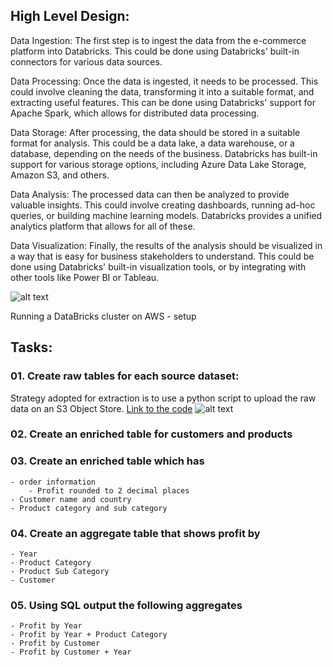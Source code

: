 ## High Level Design:

Data Ingestion: The first step is to ingest the data from the e-commerce platform into Databricks. This could be done using Databricks' built-in connectors for various data sources.

Data Processing: Once the data is ingested, it needs to be processed. This could involve cleaning the data, transforming it into a suitable format, and extracting useful features. This can be done using Databricks' support for Apache Spark, which allows for distributed data processing.


Data Storage: After processing, the data should be stored in a suitable format for analysis. This could be a data lake, a data warehouse, or a database, depending on the needs of the business. Databricks has built-in support for various storage options, including Azure Data Lake Storage, Amazon S3, and others.

Data Analysis: The processed data can then be analyzed to provide valuable insights. This could involve creating dashboards, running ad-hoc queries, or building machine learning models. Databricks provides a unified analytics platform that allows for all of these.


Data Visualization: Finally, the results of the analysis should be visualized in a way that is easy for business stakeholders to understand. This could be done using Databricks' built-in visualization tools, or by integrating with other tools like Power BI or Tableau.

![alt text](image.png)


Running a DataBricks cluster on AWS - setup



## Tasks:

### 01. Create raw tables for each source dataset:

Strategy adopted for extraction is to use a python script to upload the raw data on an S3 Object Store.
[Link to the code](./data_extraction/)
![alt text](image-1.png)


### 02. Create an enriched table for customers and products
    
### 03. Create an enriched table which has
    - order information 
        - Profit rounded to 2 decimal places
    - Customer name and country
    - Product category and sub category
### 04. Create an aggregate table that shows profit by
    - Year
    - Product Category
    - Product Sub Category
    - Customer
### 05. Using SQL output the following aggregates
    - Profit by Year
    - Profit by Year + Product Category
    - Profit by Customer
    - Profit by Customer + Year
